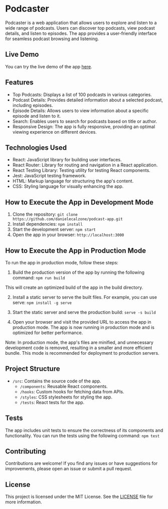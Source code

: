 # Podcaster

Podcaster is a web application that allows users to explore and listen to a wide range of podcasts. Users can discover top podcasts, view podcast details, and listen to episodes. The app provides a user-friendly interface for seamless podcast browsing and listening.

## Live Demo

You can try the live demo of the app [here](https://podcaster-daniele-calzone.netlify.app/).

## Features

-  Top Podcasts: Displays a list of 100 podcasts in various categories.
-  Podcast Details: Provides detailed information about a selected podcast, including episodes.
-  Episode Details: Allows users to view information about a specific episode and listen to it.
-  Search: Enables users to search for podcasts based on title or author.
-  Responsive Design: The app is fully responsive, providing an optimal viewing experience on different devices.

## Technologies Used

- React: JavaScript library for building user interfaces.
- React Router: Library for routing and navigation in a React application.
- React Testing Library: Testing utility for testing React components.
- Jest: JavaScript testing framework.
- HTML: Markup language for structuring the app's content.
- CSS: Styling language for visually enhancing the app.

## How to Execute the App in Development Mode

1. Clone the repository: `git clone https://github.com/danielecalzone/podcast-app.git`
2. Install dependencies: `npm install`
3. Start the development server: `npm start`
4. Open the app in your browser: `http://localhost:3000`

## How to Execute the App in Production Mode

To run the app in production mode, follow these steps:

1. Build the production version of the app by running the following command: `npm run build`
   
This will create an optimized build of the app in the build directory.

2. Install a static server to serve the built files. For example, you can use serve: `npm install -g serve`
  
3. Start the static server and serve the production build: `serve -s build`
4. Open your browser and visit the provided URL to access the app in production mode.
   The app is now running in production mode and is optimized for better performance.

Note: In production mode, the app's files are minified, and unnecessary development code is removed, resulting in a smaller and more efficient bundle. 
This mode is recommended for deployment to production servers.

## Project Structure

- `/src`: Contains the source code of the app.
    - `/components`: Reusable React components.
    - `/hooks`: Custom hooks for fetching data from APIs.
    - `/styles`: CSS stylesheets for styling the app.
    - `/tests`: React tests for the app.

## Tests

The app includes unit tests to ensure the correctness of its components and functionality. You can run the tests using the following command:
`npm test`

## Contributing

Contributions are welcome! If you find any issues or have suggestions for improvements, please open an issue or submit a pull request.

## License

This project is licensed under the MIT License. See the [LICENSE](LICENSE) file for more information.
